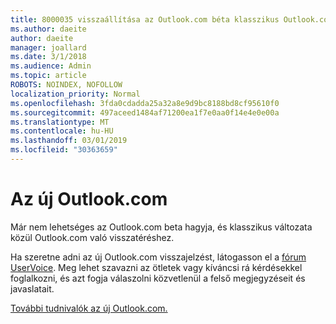 ```yaml
---
title: 8000035 visszaállítása az Outlook.com béta klasszikus Outlook.com kérése
ms.author: daeite
author: daeite
manager: joallard
ms.date: 3/1/2018
ms.audience: Admin
ms.topic: article
ROBOTS: NOINDEX, NOFOLLOW
localization_priority: Normal
ms.openlocfilehash: 3fda0cdadda25a32a8e9d9bc8188bd8cf95610f0
ms.sourcegitcommit: 497aceed1484af71200ea1f7e0aa0f14e4e0e00a
ms.translationtype: MT
ms.contentlocale: hu-HU
ms.lasthandoff: 03/01/2019
ms.locfileid: "30363659"
---
```

# <a name="the-new-outlookcom"></a>Az új Outlook.com

Már nem lehetséges az Outlook.com beta hagyja, és klasszikus változata közül Outlook.com való visszatéréshez.

Ha szeretne adni az új Outlook.com visszajelzést, látogasson el a [fórum UserVoice](https://go.microsoft.com/fwlink/p/?linkid=851599). Meg lehet szavazni az ötletek vagy kíváncsi rá kérdésekkel foglalkozni, és azt fogja válaszolni közvetlenül a felső megjegyzéseit és javaslatait.

[További tudnivalók az új Outlook.com.](https://go.microsoft.com/fwlink/p/?linkid=874356)